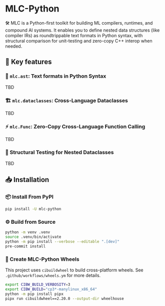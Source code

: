 MLC-Python
==========

🛠️ MLC is a Python-first toolkit for building ML compilers, runtimes, and compound AI systems. It enables you to define nested data structures (like compiler IRs) as roundtrippable text formats in Python syntax, with structural comparison for unit-testing and zero-copy C++ interop when needed.

## 🔑 Key features

### 🐍 `mlc.ast`: Text formats in Python Syntax

TBD

### 🏗️ `mlc.dataclasses`: Cross-Language Dataclasses

TBD

### ⚡ `mlc.Func`: Zero-Copy Cross-Language Function Calling

TBD

### 🎯 Structural Testing for Nested Dataclasses

TBD

## 📥 Installation

### 📦 Install From PyPI

```bash
pip install -U mlc-python
```

### ⚙️ Build from Source

```bash
python -m venv .venv
source .venv/bin/activate
python -m pip install --verbose --editable ".[dev]"
pre-commit install
```

### 🎡 Create MLC-Python Wheels

This project uses `cibuildwheel` to build cross-platform wheels. See `.github/workflows/wheels.ym` for more details.

```bash
export CIBW_BUILD_VERBOSITY=3
export CIBW_BUILD="cp3*-manylinux_x86_64"
python -m pip install pipx
pipx run cibuildwheel==2.20.0 --output-dir wheelhouse
```
